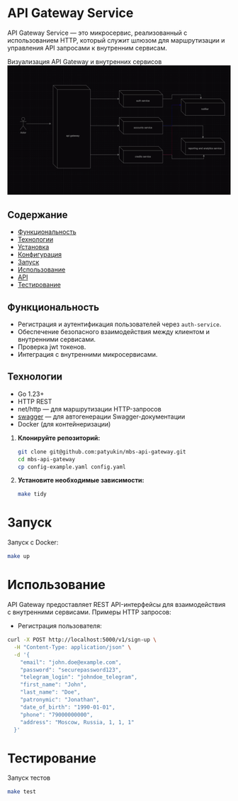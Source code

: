 # API Gateway Service

API Gateway Service — это микросервис, реализованный с использованием HTTP, который служит шлюзом для маршрутизации и управления API запросами к внутренним сервисам.

Визуализация API Gateway и внутренних сервисов
![Services](img.png)

## Содержание

- [Функциональность](#функциональность)
- [Технологии](#технологии)
- [Установка](#установка)
- [Конфигурация](#конфигурация)
- [Запуск](#запуск)
- [Использование](#использование)
- [API](#api)
- [Тестирование](#тестирование)

## Функциональность

- Регистрация и аутентификация пользователей через `auth-service`.
- Обеспечение безопасного взаимодействия между клиентом и внутренними сервисами.
- Проверка jwt токенов.
- Интеграция с внутренними микросервисами.

## Технологии

- Go 1.23+
- HTTP REST
- net/http — для маршрутизации HTTP-запросов
- [swagger](https://github.com/swaggo/swag) — для автогенерации Swagger-документации
- Docker (для контейнеризации)

1. **Клонируйте репозиторий:**

    ```bash
    git clone git@github.com:patyukin/mbs-api-gateway.git
    cd mbs-api-gateway
    cp config-example.yaml config.yaml
    ```

2.	**Установите необходимые зависимости:**

    ```bash
    make tidy
    ```

# Запуск

Запуск с Docker:

```bash
make up
```

# Использование

API Gateway предоставляет REST API-интерфейсы для взаимодействия с внутренними сервисами.
Примеры HTTP запросов:
- Регистрация пользователя:
```bash
curl -X POST http://localhost:5000/v1/sign-up \
  -H "Content-Type: application/json" \
  -d '{
    "email": "john.doe@example.com",
    "password": "securepassword123",
    "telegram_login": "johndoe_telegram",
    "first_name": "John",
    "last_name": "Doe",
    "patronymic": "Jonathan",
    "date_of_birth": "1990-01-01",
    "phone": "79000000000",
    "address": "Moscow, Russia, 1, 1, 1"
  }' 
```

# Тестирование

Запуск тестов

```bash
make test
```

